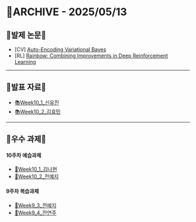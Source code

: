 # 📁ARCHIVE - 2025/05/13

## 💚발제 논문💚  
- [CV] [Auto-Encoding Variational Bayes](https://arxiv.org/pdf/1312.6114)
- [RL] [Rainbow: Combining Improvements in Deep Reinforcement Learning](https://arxiv.org/pdf/1710.02298)
---

## 💚발표 자료💚
- [📚Week10_1_신유진]()
- [📚Week10_2_김효민]()


---

## 💚우수 과제💚
#### 10주차 예습과제
- [🌟Week10_1_김나현](http://harmonious-tote-05a.notion.site/VAE-Auto-Encoding-Variational-Bayes-1e6a8153879480b2abf0db60ff041ac6?pvs=4)
- [🌟Week10_2_전예지](https://github.com/yejiida/-Euron-8th_Research/blob/e6c53810cddba693bee78ffa02eb01c5a14e2d3d/%5BEuron%5D%2010week_%20Rainbow_%20Combining%20Improvements%20in%20Deep%20Reinforcement%20Learning.pdf)
#### 9주차 복습과제
- [🌟Week9_3_전예지](https://github.com/yejiida/-Euron-8th_Research/blob/ef911724e3eb59adcf30cc597aa14af6bb1bb6fc/Week9_%EB%B3%B5%EC%8A%B5%EA%B3%BC%EC%A0%9C_%EC%A0%84%EC%98%88%EC%A7%80.ipynb)
- [🌟Week9_4_전연주](https://github.com/ahxlzjt/8th-Research/blob/fd87d338eaff7988bf1ab4b2b4689e0783a89312/GPT_1.ipynb)
